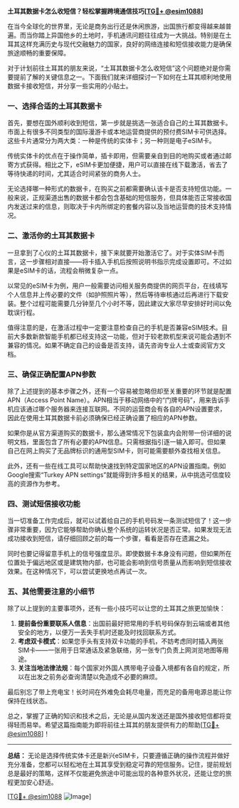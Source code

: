 **土耳其数据卡怎么收短信？轻松掌握跨境通信技巧[[TG💪+ @esim1088](https://t.me/s/esim1088)]**

在当今全球化的世界里，无论是商务出行还是休闲旅游，出国旅行都变得越来越普遍。而当你踏上异国他乡的土地时，手机通讯问题往往成为一大挑战。特别是在土耳其这样充满历史与现代交融魅力的国家，良好的网络连接和短信接收能力是确保旅途顺畅的重要保障。

对于计划前往土耳其的朋友来说，“土耳其数据卡怎么收短信”这个问题绝对是你需要提前了解的关键信息之一。下面我们就来详细探讨一下如何在土耳其顺利地使用数据卡接收短信，并分享一些实用的小贴士。

### 一、选择合适的土耳其数据卡

首先，要想在国外顺利收到短信，第一步就是挑选一张适合自己的土耳其数据卡。市面上有很多不同类型的国际漫游卡或本地运营商提供的预付费SIM卡可供选择。这些卡片通常分为两大类：一种是传统的实体卡；另一种则是电子eSIM卡。

传统实体卡的优点在于操作简单，插卡即用，但需要亲自到目的地购买或者通过邮寄方式获得。相比之下，eSIM卡更加便捷，用户可以直接在线下载激活，省去了等待快递的时间，尤其适合时间紧张的商务人士。

无论选择哪一种形式的数据卡，在购买之前都需要确认该卡是否支持短信功能。一般来说，正规渠道出售的数据卡都会包含基础的短信服务，但具体能否正常接收国内发送过来的信息，则取决于卡内所绑定的套餐内容以及当地运营商的技术支持情况。

### 二、激活你的土耳其数据卡

一旦拿到了心仪的土耳其数据卡，接下来就要开始激活它了。对于实体SIM卡而言，这一步骤相对直接——将卡插入手机后按照说明书指示完成设置即可。不过如果是eSIM卡的话，流程会稍微复杂一点。

以常见的eSIM卡为例，用户一般需要访问相关服务商提供的网页平台，在线填写个人信息并上传必要的文件（如护照照片等），然后等待审核通过后再进行下载安装。整个过程可能需要几分钟至几个小时不等，因此建议大家尽早安排好时间以免耽误行程。

值得注意的是，在激活过程中一定要注意检查自己的手机是否兼容eSIM技术。目前大多数新款智能手机都已经支持这一功能，但对于较老款机型来说可能会遇到不兼容的情况。如果不确定自己的设备是否支持，请先咨询专业人士或查阅官方文档。

### 三、确保正确配置APN参数

除了上述提到的基本步骤之外，还有一个容易被忽略但却至关重要的环节就是配置APN（Access Point Name）。APN相当于移动网络中的“门牌号码”，用来告诉手机应该通过哪个服务器来连接互联网。不同的运营商会有各自的APN设置要求，因此在使用土耳其数据卡前必须确保已经正确设置了相应的APN参数。

如果你是从官方渠道购买的数据卡，那么通常情况下包装盒内会附带一份详细的说明文档，里面包含了所有必要的APN信息。只需根据指引逐一输入即可。但如果自己在网上购买了无品牌标识的通用型SIM卡，则可能需要额外查找相关信息。

此外，还有一些在线工具可以帮助快速找到特定国家地区的APN设置指南。例如Google搜索“Turkey APN settings”就能得到许多相关的结果，从中挑选可信度较高的资源作为参考。

### 四、测试短信接收功能

当一切准备工作完成后，就可以试着给自己的手机号码发一条测试短信了！这一步骤非常重要，因为它能够帮助你确认整个系统的运转状况是否正常。如果发现无法成功接收到短信，请仔细回顾之前的每一个步骤，看看是否存在遗漏之处。

同时也要记得留意手机上的信号强度显示。即使数据卡本身没有问题，但如果所在位置处于偏远地区或是建筑物内部，也可能会影响到信号质量从而影响到短信接收效果。在这种情况下，可以尝试更换地点再试一次。

### 五、其他需要注意的小细节

除了以上提到的主要事项外，还有一些小技巧可以让您的土耳其之旅更加愉快：

1. **提前备份重要联系人信息**：出国前最好把常用的手机号码保存到云端或者其他安全的地方，以便万一丢失手机时还能及时找回联系方式。
2. **考虑双卡模式**：如果您手头有支持双卡功能的手机，不妨考虑同时插入两张SIM卡——一张用于日常通话及紧急联络，另一张专门负责上网浏览地图等用途。
3. **关注当地法律法规**：每个国家对外国人携带电子设备入境都有各自的规定，所以在出发之前务必查询清楚以免造成不必要的麻烦。

最后别忘了带上充电宝！长时间在外难免会耗尽电量，而充足的备用电源总能让你保持在线状态。

总之，掌握了正确的知识和技术之后，无论是从国内发送还是国外接收短信都将变得轻而易举。希望这篇指南能为即将前往土耳其的朋友提供有力的帮助[[TG💪+ @esim1088](https://t.me/s/esim1088)]！

---

**总结：**
无论是选择传统实体卡还是新兴eSIM卡，只要遵循正确的操作流程并做好充分准备，您都可以轻松地在土耳其享受到稳定可靠的短信服务。记住，提前规划总是最好的策略，这样不仅能避免旅途中可能出现的各种意外状况，还能让您的旅程更加安心舒适。

[[TG💪+ @esim1088](https://t.me/s/esim1088) ![Image](https://i.postimg.cc/4NQfJmqS/Snipaste-2025-05-13-00-14-12.png)]